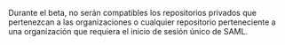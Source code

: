 Durante el beta, no serán compatibles los repositorios privados que pertenezcan a las organizaciones o cualquier repositorio perteneciente a una organización que requiera el inicio de sesión único de SAML.
